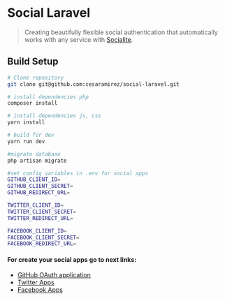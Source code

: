 # Social Laravel

> Creating beautifully flexible social authentication that automatically works with any service with [Socialite](https://github.com/laravel/socialite).

## Build Setup

``` bash
# Clone repository
git clone git@github.com:cesaramirez/social-laravel.git

# install dependencies php
composer install

# install dependencies js, css
yarn install

# build for dev
yarn run dev

#migrate database
php artisan migrate

#set config variables in .env for social apps
GITHUB_CLIENT_ID=
GITHUB_CLIENT_SECRET=
GITHUB_REDIRECT_URL=

TWITTER_CLIENT_ID=
TWITTER_CLIENT_SECRET=
TWITTER_REDIRECT_URL=

FACEBOOK_CLIENT_ID=
FACEBOOK_CLIENT_SECRET=
FACEBOOK_REDIRECT_URL=
```

#### For create your social apps go to next links:
- [GitHub OAuth application](https://github.com/settings/applications/new)
- [Twitter Apps](https://apps.twitter.com)
- [Facebook Apps](https://developers.facebook.com/apps/)
